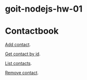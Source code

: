 # goit-nodejs-hw-01

# Contactbook

[Add contact](https://prnt.sc/12kyhb8).

[Get contact by id](https://prnt.sc/12kytbn).

[List contacts](https://prnt.sc/12kyvhu).

[Remove contact](https://prnt.sc/12kywqb).
